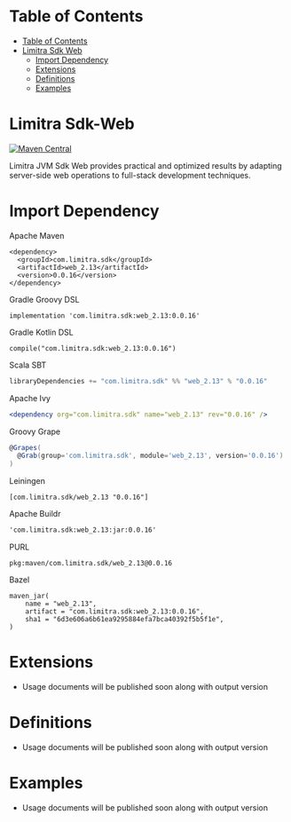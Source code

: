 Table of Contents
=================

- [Table of Contents](#table-of-contents)
- [Limitra Sdk Web](#limitra-sdk-web)
    - [Import Dependency](#import-dependency)
    - [Extensions](#extensions)
    - [Definitions](#definitions)
    - [Examples](#examples)

Limitra Sdk-Web
=======

[![Maven Central](https://img.shields.io/maven-central/v/com.limitra.sdk/web_2.13.svg?label=Maven%20Central)](https://search.maven.org/search?q=g:%22com.limitra.sdk%22%20AND%20a:%22web_2.13%22)

Limitra JVM Sdk Web provides practical and optimized results by adapting server-side web operations to full-stack development techniques. 

Import Dependency
=================

Apache Maven
````Maven
<dependency>
  <groupId>com.limitra.sdk</groupId>
  <artifactId>web_2.13</artifactId>
  <version>0.0.16</version>
</dependency>
````

Gradle Groovy DSL
````Gradle Groovy DSL
implementation 'com.limitra.sdk:web_2.13:0.0.16'
````

Gradle Kotlin DSL
````Gradle Kotlin DSL
compile("com.limitra.sdk:web_2.13:0.0.16")
````

Scala SBT
````Scala SBT
libraryDependencies += "com.limitra.sdk" %% "web_2.13" % "0.0.16"
````

Apache Ivy
````Apache Ivy
<dependency org="com.limitra.sdk" name="web_2.13" rev="0.0.16" />
````

Groovy Grape
````Groovy Grape
@Grapes(
  @Grab(group='com.limitra.sdk', module='web_2.13', version='0.0.16')
)
````

Leiningen
````Leiningen
[com.limitra.sdk/web_2.13 "0.0.16"]
````

Apache Buildr
````Apache Buildr
'com.limitra.sdk:web_2.13:jar:0.0.16'
````

PURL
````PURL
pkg:maven/com.limitra.sdk/web_2.13@0.0.16
````

Bazel
````Bazel
maven_jar(
    name = "web_2.13",
    artifact = "com.limitra.sdk:web_2.13:0.0.16",
    sha1 = "6d3e606a6b61ea9295884efa7bca40392f5b5f1e",
)
````

Extensions
==========

* Usage documents will be published soon along with output version

Definitions
=========

* Usage documents will be published soon along with output version

Examples
========

* Usage documents will be published soon along with output version
